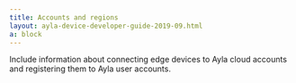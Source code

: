 ```yaml
---
title: Accounts and regions
layout: ayla-device-developer-guide-2019-09.html
a: block
---
```


Include information about connecting edge devices to Ayla cloud accounts and registering them to Ayla user accounts.